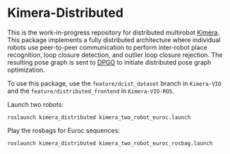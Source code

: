 # Kimera-Distributed

This is the work-in-progress repository for distributed multirobot [Kimera](https://github.com/MIT-SPARK/Kimera). This package implements a fully distributed architecture where individual robots use peer-to-peer communication to perform inter-robot place recognition, loop closure detection, and outlier loop closure rejection. The resulting pose graph is sent to [DPGO](https://gitlab.com/mit-acl/dpgo/dpgo) to initiate distributed pose graph optimization.  

To use this package, use the `feature/dcist_dataset` branch in `Kimera-VIO` and the `feature/distributed_frontend` in `Kimera-VIO-ROS`.

Launch two robots: 
```
roslaunch kimera_distributed kimera_two_robot_euroc.launch
```

Play the rosbags for Euroc sequences:
```
roslaunch kimera_distributed kimera_two_robot_euroc_rosbag.launch
```